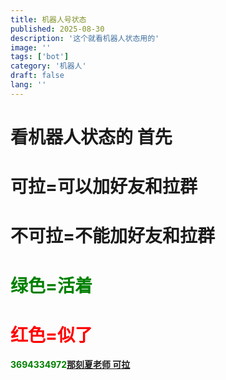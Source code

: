```yaml
---
title: 机器人号状态
published: 2025-08-30
description: '这个就看机器人状态用的'
image: ''
tags: ['bot']
category: '机器人'
draft: false 
lang: ''
---
```


# 看机器人状态的 首先
# 可拉=可以加好友和拉群  
# 不可拉=不能加好友和拉群

# <font color=#008000>绿色=活着</font>
# <font color=red>红色=似了</font>

**<font color=#008000>3694334972</font>[那刻夏老师 可拉](https://qm.qq.com/q/6gzDFpC7i8)**

